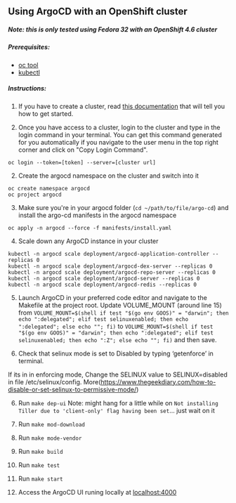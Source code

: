 ## Using ArgoCD with an OpenShift cluster
##### Note: this is only tested using Fedora 32 with an OpenShift 4.6 cluster

##### Prerequisites:
- [oc tool](https://docs.openshift.com/container-platform/4.2/cli_reference/openshift_cli/getting-started-cli.html)
- [kubectl](https://kubernetes.io/docs/tasks/tools/install-kubectl/)

##### Instructions: 
1. If you have to create a cluster, read [this documentation](https://docs.openshift.com/container-platform/4.5/welcome/index.html) that will tell you how to get started. 

1. Once you have access to a cluster, login to the cluster and type in the login command in your terminal. You can get this command generated for you automatically if you navigate to the user menu in the top right corner and click on "Copy Login Command".
```
oc login --token=[token] --server=[cluster url]
```

2. Create the argocd namespace on the cluster and switch into it
```
oc create namespace argocd
oc project argocd
```
3. Make sure you're in your argocd folder (`cd ~/path/to/file/argo-cd`) and install the argo-cd manifests in the argocd namespace
```
oc apply -n argocd --force -f manifests/install.yaml
```

4. Scale down any ArgoCD instance in your cluster
```
kubectl -n argocd scale deployment/argocd-application-controller --replicas 0
kubectl -n argocd scale deployment/argocd-dex-server --replicas 0
kubectl -n argocd scale deployment/argocd-repo-server --replicas 0
kubectl -n argocd scale deployment/argocd-server --replicas 0
kubectl -n argocd scale deployment/argocd-redis --replicas 0
```

5.   Launch ArgoCD in your preferred code editor and navigate to the Makefile at the project root. Update VOLUME_MOUNT (around line 15) from 
`VOLUME_MOUNT=$(shell if test "$(go env GOOS)" = "darwin"; then echo ":delegated"; elif test selinuxenabled; then echo ":delegated"; else echo ""; fi)` to `VOLUME_MOUNT=$(shell if test "$(go env GOOS)" = "darwin"; then echo ":delegated"; elif test selinuxenabled; then echo ":Z"; else echo ""; fi)` and then save. 

6. Check that selinux mode is set to Disabled by typing ‘getenforce’ in terminal.

If its in  in enforcing mode, Change the SELINUX value to SELINUX=disabled in file /etc/selinux/config.
More(https://www.thegeekdiary.com/how-to-disable-or-set-selinux-to-permissive-mode/)

6. Run `make dep-ui`
	Note: might hang for a little while on `Not installing Tiller due to 'client-only' flag having been set`... just wait on it

7. Run `make mod-download`

8. Run `make mode-vendor`

9. Run `make build`

10. Run `make test`

11. Run `make start`

12. Access the ArgoCD UI runing locally at [localhost:4000](http://localhost:4000/)

